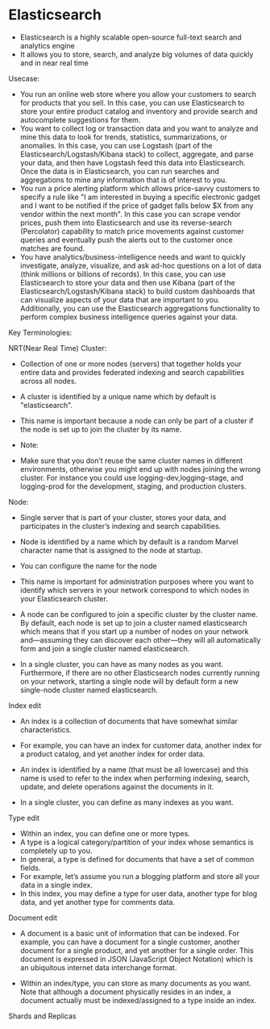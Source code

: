 # Elasticsearch

- Elasticsearch is a highly scalable open-source full-text search and analytics engine
- It allows you to store, search, and analyze big volumes of data quickly and in near real time

Usecase:

- You run an online web store where you allow your customers to search for products that you sell. In this case, you can use Elasticsearch to store your entire product catalog and inventory and provide search and autocomplete suggestions for them.
- You want to collect log or transaction data and you want to analyze and mine this data to look for trends, statistics, summarizations, or anomalies. In this case, you can use Logstash (part of the Elasticsearch/Logstash/Kibana stack) to collect, aggregate, and parse your data, and then have Logstash feed this data into Elasticsearch. Once the data is in Elasticsearch, you can run searches and aggregations to mine any information that is of interest to you.
- You run a price alerting platform which allows price-savvy customers to specify a rule like "I am interested in buying a specific electronic gadget and I want to be notified if the price of gadget falls below $X from any vendor within the next month". In this case you can scrape vendor prices, push them into Elasticsearch and use its reverse-search (Percolator) capability to match price movements against customer queries and eventually push the alerts out to the customer once matches are found.
- You have analytics/business-intelligence needs and want to quickly investigate, analyze, visualize, and ask ad-hoc questions on a lot of data (think millions or billions of records). In this case, you can use Elasticsearch to store your data and then use Kibana (part of the Elasticsearch/Logstash/Kibana stack) to build custom dashboards that can visualize aspects of your data that are important to you. Additionally, you can use the Elasticsearch aggregations functionality to perform complex business intelligence queries against your data.

Key Terminologies:

NRT(Near Real Time)
Cluster:

- Collection of one or more nodes (servers) that together holds your entire data and provides federated indexing and search capabilities across all nodes.
- A cluster is identified by a unique name which by default is "elasticsearch".
- This name is important because a node can only be part of a cluster if the node is set up to join the cluster by its name.

- Note:
- Make sure that you don’t reuse the same cluster names in different environments, otherwise you might end up with nodes joining the wrong cluster. For instance you could use logging-dev,logging-stage, and logging-prod for the development, staging, and production clusters.

Node:

- Single server that is part of your cluster, stores your data, and participates in the cluster’s indexing and search capabilities.
- Node is identified by a name which by default is a random Marvel character name that is assigned to the node at startup.
- You can configure the name for the node
- This name is important for administration purposes where you want to identify which servers in your network correspond to which nodes in your Elasticsearch cluster.

- A node can be configured to join a specific cluster by the cluster name. By default, each node is set up to join a cluster named elasticsearch which means that if you start up a number of nodes on your network and—assuming they can discover each other—they will all automatically form and join a single cluster named elasticsearch.

- In a single cluster, you can have as many nodes as you want. Furthermore, if there are no other Elasticsearch nodes currently running on your network, starting a single node will by default form a new single-node cluster named elasticsearch.

Index
edit
- An index is a collection of documents that have somewhat similar characteristics.
- For example, you can have an index for customer data, another index for a product catalog, and yet another index for order data.
- An index is identified by a name (that must be all lowercase) and this name is used to refer to the index when performing indexing, search, update, and delete operations against the documents in it.

- In a single cluster, you can define as many indexes as you want.

Type
edit
- Within an index, you can define one or more types.
- A type is a logical category/partition of your index whose semantics is completely up to you.
- In general, a type is defined for documents that have a set of common fields.
- For example, let’s assume you run a blogging platform and store all your data in a single index.
- In this index, you may define a type for user data, another type for blog data, and yet another type for comments data.

Document
edit
- A document is a basic unit of information that can be indexed. For example, you can have a document for a single customer, another document for a single product, and yet another for a single order. This document is expressed in JSON (JavaScript Object Notation) which is an ubiquitous internet data interchange format.

- Within an index/type, you can store as many documents as you want. Note that although a document physically resides in an index, a document actually must be indexed/assigned to a type inside an index.

Shards and Replicas



